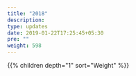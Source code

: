 ```yaml
---
title: "2018"
description:
type: updates
date: 2019-01-22T17:25:45+05:30
pre: ""
weight: 598
---
```


{{% children depth="1" sort="Weight" %}}

